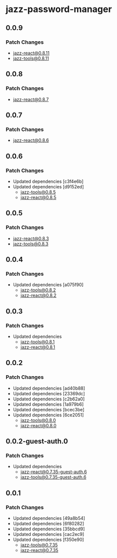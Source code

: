 # jazz-password-manager

## 0.0.9

### Patch Changes

-   jazz-react@0.8.11
-   jazz-tools@0.8.11

## 0.0.8

### Patch Changes

-   jazz-react@0.8.7

## 0.0.7

### Patch Changes

-   jazz-react@0.8.6

## 0.0.6

### Patch Changes

-   Updated dependencies [c3f4e6b]
-   Updated dependencies [d9152ed]
    -   jazz-tools@0.8.5
    -   jazz-react@0.8.5

## 0.0.5

### Patch Changes

-   jazz-react@0.8.3
-   jazz-tools@0.8.3

## 0.0.4

### Patch Changes

-   Updated dependencies [a075f90]
    -   jazz-tools@0.8.2
    -   jazz-react@0.8.2

## 0.0.3

### Patch Changes

-   Updated dependencies
    -   jazz-tools@0.8.1
    -   jazz-react@0.8.1

## 0.0.2

### Patch Changes

-   Updated dependencies [ad40b88]
-   Updated dependencies [23369dc]
-   Updated dependencies [c2b62a0]
-   Updated dependencies [1a979b6]
-   Updated dependencies [bcec3be]
-   Updated dependencies [6ce2051]
    -   jazz-tools@0.8.0
    -   jazz-react@0.8.0

## 0.0.2-guest-auth.0

### Patch Changes

-   Updated dependencies
    -   jazz-react@0.7.35-guest-auth.6
    -   jazz-tools@0.7.35-guest-auth.6

## 0.0.1

### Patch Changes

-   Updated dependencies [49a8b54]
-   Updated dependencies [6f80282]
-   Updated dependencies [35bbcd9]
-   Updated dependencies [cac2ec9]
-   Updated dependencies [f350e90]
    -   jazz-tools@0.7.35
    -   jazz-react@0.7.35
